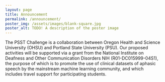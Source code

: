 ```yaml
---
layout: page
title: Announcement
permalink: /announcement/
poster_img: /assets/images/blank-square.jpg
poster_alt: TODO! A description of the poster image
---
```


The PSST Challenge is a collaboration between Oregon Health and Science University (OHSU) and Portland State University (PSU). Our proposed activities will be supported via a grant from the National Institute on Deafness and Other Communication Disorders NIH (R01-DC015999-04S1), the purpose of which is to promote the use of clinical datasets of aphasic speech by the mainstream machine learning community, and which includes travel support for participating students.
